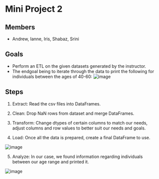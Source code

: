 # Mini Project 2
## Members
- Andrew, Ianne, Iris, Shabaz, Srini
## Goals
- Perform an ETL on the given datasets generated by the instructor. 
- The endgoal being to iterate through the data to print the following for individuals between the ages of 40-60:
![image](https://user-images.githubusercontent.com/117694350/227404080-6f443e08-a0bf-4708-9508-f663ac9c356d.png)

## Steps 
1. Extract: Read the csv files into DataFrames.

2. Clean: Drop NaN rows from dataset and merge DataFrames.

3. Transform: Change dtypes of certain columns to match our needs, adjust columns and row values to better suit our needs and goals.

4. Load: Once all the data is prepared, create a final DataFrame to use.

![image](https://user-images.githubusercontent.com/117694350/227404699-5253ebdf-4c8a-4ed7-9ab2-64c89200ca9c.png)

5. Analyze: In our case, we found information regarding individuals between our age range and printed it.

![image](https://user-images.githubusercontent.com/117694350/227404917-7159f9ea-1be2-4733-a4f0-d89749367050.png)
